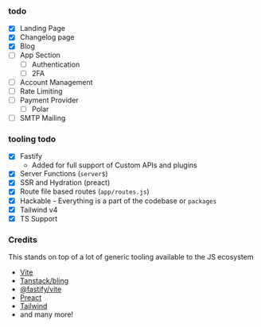 ### todo

- [x] Landing Page
- [x] Changelog page
- [x] Blog
- [ ] App Section
  - [ ] Authentication
  - [ ] 2FA
- [ ] Account Management
- [ ] Rate Limiting
- [ ] Payment Provider
  - [ ] Polar
- [ ] SMTP Mailing

### tooling todo

- [x] Fastify
  - Added for full support of Custom APIs and plugins
- [x] Server Functions (`server$`)
- [x] SSR and Hydration (preact)
- [x] Route file based routes (`app/routes.js`)
- [x] Hackable - Everything is a part of the codebase or `packages`
- [x] Tailwind v4
- [x] TS Support

### Credits

This stands on top of a lot of generic tooling available to the JS ecosystem

- [Vite](https://vite.dev/)
- [Tanstack/bling](https://github.com/TanStack/bling)
- [@fastify/vite](https://fastify-vite.dev)
- [Preact](https://preactjs.com/)
- [Tailwind](https://tailwindcss.com/)
- and many more!
